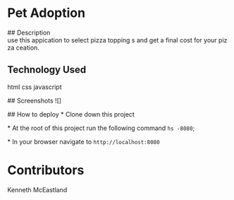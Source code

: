# Pet Adoption


## Description
use this appication to select pizza topping s and get a final cost for your pizza ceation.

## Technology Used
html css javascript


## Screenshots
![]


## How to deploy
* Clone down this project

* At the root of this project run the following command `hs -8080`;

* In your browser navigate to `http://localhost:8080`

# Contributors
Kenneth McEastland